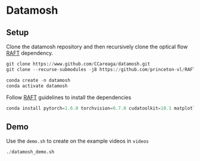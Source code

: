 # Datamosh

## Setup
Clone the datamosh repository and then recursively clone the optical flow [RAFT](https://github.com/princeton-vl/RAFT) dependency.
```python
git clone https://www.github.com/CCareaga/datamosh.git
git clone --recurse-submodules -j8 https://github.com/princeton-vl/RAFT.git

conda create -n datamosh
conda activate datamosh
```

Follow [RAFT](https://github.com/princeton-vl/RAFT) guidelines to install the dependencies
```python
conda install pytorch=1.6.0 torchvision=0.7.0 cudatoolkit=10.1 matplotlib tensorboard scipy opencv -c pytorch
```

## Demo
Use the `demo.sh` to create on the example videos in `videos`
```python
./datamosh_demo.sh
```